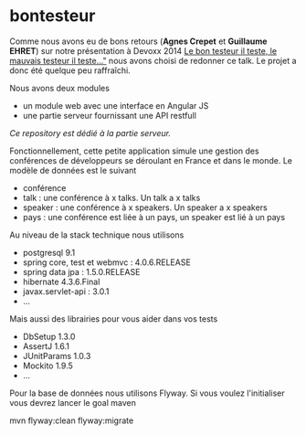 bontesteur
==========

Comme nous avons eu de bons retours (**Agnes Crepet** et **Guillaume EHRET**) sur notre présentation à Devoxx 2014  <a href="http://cfp.devoxx.fr/devoxxfr2014/talk/BBV-277/Le%20bon%20testeur%20il%20teste....%20et%20le%20mauvais%20testeur%20il%20teste%20aussi...">Le bon testeur il teste, le mauvais testeur il teste..."</a> nous avons choisi de redonner ce talk. Le projet a donc été quelque peu raffraîchi.

Nous avons deux modules

* un module web avec une interface en Angular JS
* une partie serveur fournissant une API restfull

_Ce repository est dédié à la partie serveur._

Fonctionnellement, cette petite application simule une gestion des conférences de développeurs se déroulant en France et dans le monde. Le modèle de données est le suivant

* conférence
* talk : une conférence à x talks. Un talk a x talks
* speaker : une conférence à x speakers. Un speaker a x speakers
* pays : une conférence est liée à un pays, un speaker est lié à un pays

Au niveau de la stack technique nous utilisons

* postgresql 9.1
* spring core, test et webmvc : 4.0.6.RELEASE
* spring data jpa : 1.5.0.RELEASE
* hibernate 4.3.6.Final
* javax.servlet-api : 3.0.1
* ...

Mais aussi des librairies pour vous aider dans vos tests

* DbSetup 1.3.0
* AssertJ 1.6.1
* JUnitParams 1.0.3
* Mockito 1.9.5
* ...

Pour la base de données nous utilisons Flyway. Si vous voulez l'initialiser vous devrez lancer le goal maven

mvn flyway:clean flyway:migrate

